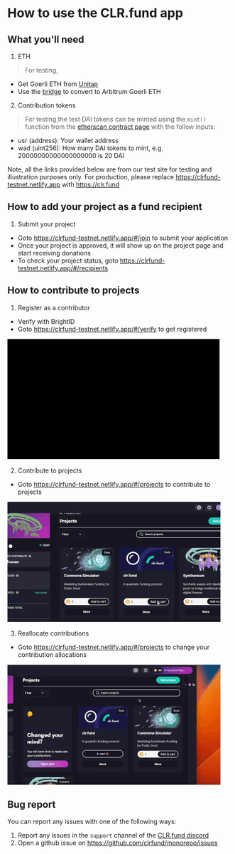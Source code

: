 # How to use the CLR.fund app

## What you'll need
1. ETH
  
  > For testing,
  - Get Goerli ETH from [Unitap](https://unitap.app/gas-tap)
  - Use the [bridge](https://bridge.arbitrum.io/?l2ChainId=421613) to convert to Arbitrum Goerli ETH

2. Contribution tokens

  > For testing,the test DAI tokens can be minted using the `mint()` function from the [etherscan contract page](https://goerli.arbiscan.io//address/0x65bc8dd04808d99cf8aa6749f128d55c2051edde#writeContract) with the follow inputs:
  
  - usr (address): Your wallet address
  - wad (uint256): How many DAI tokens to mint, e.g. 20000000000000000000 is 20 DAI

Note, all the links provided below are from our test site for testing and illustration purposes only. For production, please replace https://clrfund-testnet.netlify.app with https://clr.fund

## How to add your project as a fund recipient
1. Submit your project
  - Goto https://clrfund-testnet.netlify.app/#/join to submit your application
  - Once your project is approved, it will show up on the project page and start receiving donations
  - To check your project status, goto https://clrfund-testnet.netlify.app/#/recipients

## How to contribute to projects
1. Register as a contributor
  - Verify with BrightID
  - Goto https://clrfund-testnet.netlify.app/#/verify to get registered

  ![](gifs/register.gif)

2. Contribute to projects
  - Goto https://clrfund-testnet.netlify.app/#/projects to contribute to projects

  ![](gifs/contribute.gif)

3. Reallocate contributions
  - Goto https://clrfund-testnet.netlify.app/#/projects to change your contribution allocations

  ![](gifs/reallocate.gif)

## Bug report
You can report any issues with one of the following ways:
1. Report any issues in the `support` channel of the [CLR.fund discord](https://discord.gg/ZnsYPV6dCv)
2. Open a github issue on https://github.com/clrfund/monorepo/issues


